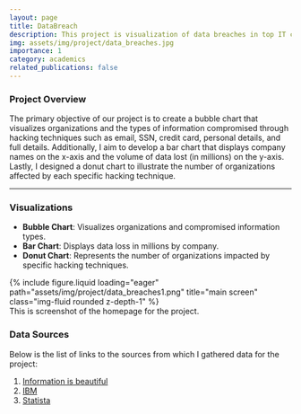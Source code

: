```yaml
---
layout: page
title: DataBreach
description: This project is visualization of data breaches in top IT companies
img: assets/img/project/data_breaches.jpg
importance: 1
category: academics
related_publications: false
---
```


### Project Overview

The primary objective of our project is to create a bubble chart that visualizes organizations and the types of information compromised through hacking techniques such as email, SSN, credit card, personal details, and full details. Additionally, I aim to develop a bar chart that displays company names on the x-axis and the volume of data lost (in millions) on the y-axis. Lastly, I designed a donut chart to illustrate the number of organizations affected by each specific hacking technique.

---

### Visualizations

- **Bubble Chart**: Visualizes organizations and compromised information types.
- **Bar Chart**: Displays data loss in millions by company.
- **Donut Chart**: Represents the number of organizations impacted by specific hacking techniques.

<div class="row">
    <div class="col-sm mt-3 mt-md-0">
        {% include figure.liquid loading="eager" path="assets/img/project/data_breaches1.png" title="main screen" class="img-fluid rounded z-depth-1" %}
    </div>
</div>
<div class="caption">
   This is screenshot of the homepage for the project.
</div>

### Data Sources

Below is the list of links to the sources from which I gathered data for the project:

1. [Information is beautiful](https://informationisbeautiful.net/visualizations/worlds-biggest-data-breaches-hacks/)
2. [IBM](https://www.ibm.com/reports/data-breach)
3. [Statista](https://www.statista.com/statistics/273550/data-breaches-recorded-in-the-unitedstates-by-number-of-breaches-and-records-exposed/)
